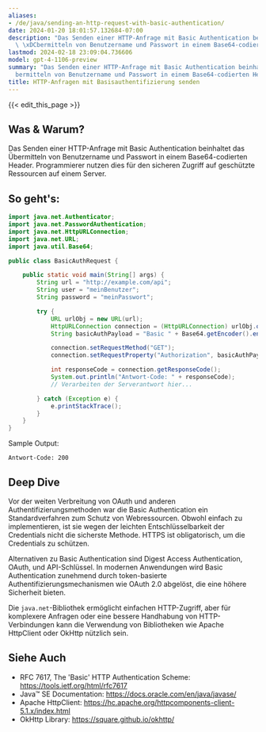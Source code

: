 ```yaml
---
aliases:
- /de/java/sending-an-http-request-with-basic-authentication/
date: 2024-01-20 18:01:57.132684-07:00
description: "Das Senden einer HTTP-Anfrage mit Basic Authentication beinhaltet das\
  \ \xDCbermitteln von Benutzername und Passwort in einem Base64-codierten Header.\u2026"
lastmod: 2024-02-18 23:09:04.736606
model: gpt-4-1106-preview
summary: "Das Senden einer HTTP-Anfrage mit Basic Authentication beinhaltet das \xDC\
  bermitteln von Benutzername und Passwort in einem Base64-codierten Header.\u2026"
title: HTTP-Anfragen mit Basisauthentifizierung senden
---
```


{{< edit_this_page >}}

## Was & Warum?
Das Senden einer HTTP-Anfrage mit Basic Authentication beinhaltet das Übermitteln von Benutzername und Passwort in einem Base64-codierten Header. Programmierer nutzen dies für den sicheren Zugriff auf geschützte Ressourcen auf einem Server.

## So geht's:
```java
import java.net.Authenticator;
import java.net.PasswordAuthentication;
import java.net.HttpURLConnection;
import java.net.URL;
import java.util.Base64;

public class BasicAuthRequest {

    public static void main(String[] args) {
        String url = "http://example.com/api";
        String user = "meinBenutzer";
        String password = "meinPasswort";

        try {
            URL urlObj = new URL(url);
            HttpURLConnection connection = (HttpURLConnection) urlObj.openConnection();
            String basicAuthPayload = "Basic " + Base64.getEncoder().encodeToString((user + ":" + password).getBytes());

            connection.setRequestMethod("GET");
            connection.setRequestProperty("Authorization", basicAuthPayload);

            int responseCode = connection.getResponseCode();
            System.out.println("Antwort-Code: " + responseCode);
            // Verarbeiten der Serverantwort hier...

        } catch (Exception e) {
            e.printStackTrace();
        }
    }
}
```
Sample Output:
```
Antwort-Code: 200
```

## Deep Dive
Vor der weiten Verbreitung von OAuth und anderen Authentifizierungsmethoden war die Basic Authentication ein Standardverfahren zum Schutz von Webressourcen. Obwohl einfach zu implementieren, ist sie wegen der leichten Entschlüsselbarkeit der Credentials nicht die sicherste Methode. HTTPS ist obligatorisch, um die Credentials zu schützen.

Alternativen zu Basic Authentication sind Digest Access Authentication, OAuth, und API-Schlüssel. In modernen Anwendungen wird Basic Authentication zunehmend durch token-basierte Authentifizierungsmechanismen wie OAuth 2.0 abgelöst, die eine höhere Sicherheit bieten.

Die `java.net`-Bibliothek ermöglicht einfachen HTTP-Zugriff, aber für komplexere Anfragen oder eine bessere Handhabung von HTTP-Verbindungen kann die Verwendung von Bibliotheken wie Apache HttpClient oder OkHttp nützlich sein.

## Siehe Auch
- RFC 7617, The 'Basic' HTTP Authentication Scheme: https://tools.ietf.org/html/rfc7617
- Java™ SE Documentation: https://docs.oracle.com/en/java/javase/
- Apache HttpClient: https://hc.apache.org/httpcomponents-client-5.1.x/index.html
- OkHttp Library: https://square.github.io/okhttp/

